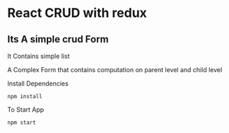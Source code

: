 # React CRUD with redux

Its A simple crud Form
--


It Contains simple list

A Complex Form that contains computation on parent level and child level


Install Dependencies

`npm install`

To Start App

`npm start`

